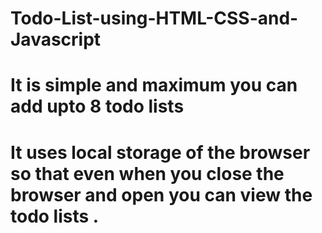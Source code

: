 # Todo-List-using-HTML-CSS-and-Javascript
# It is simple and maximum you can add upto 8 todo lists
# It uses local storage of the browser so that even when you close the browser and open you can view the todo lists .

